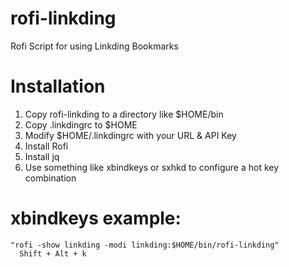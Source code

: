 # rofi-linkding
Rofi Script for using Linkding Bookmarks

# Installation

1. Copy rofi-linkding to a directory like $HOME/bin
1. Copy .linkdingrc to $HOME
1. Modify $HOME/.linkdingrc with your URL & API Key
1. Install Rofi
1. Install jq
1. Use something like xbindkeys or sxhkd to configure a hot key combination

# xbindkeys example:
```
"rofi -show linkding -modi linkding:$HOME/bin/rofi-linkding"
  Shift + Alt + k
```
